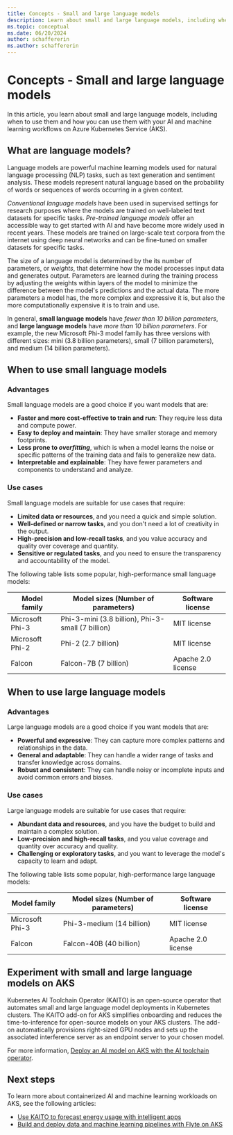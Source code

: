 ```yaml
---
title: Concepts - Small and large language models
description: Learn about small and large language models, including when to use them and how you can onboard them to your AI and machine learning workflows on Azure Kubernetes Service (AKS).
ms.topic: conceptual
ms.date: 06/20/2024
author: schaffererin
ms.author: schaffererin
---
```


# Concepts - Small and large language models

In this article, you learn about small and large language models, including when to use them and how you can use them with your AI and machine learning workflows on Azure Kubernetes Service (AKS).

## What are language models?

Language models are powerful machine learning models used for natural language processing (NLP) tasks, such as text generation and sentiment analysis. These models represent natural language based on the probability of words or sequences of words occurring in a given context.

*Conventional language models* have been used in supervised settings for research purposes where the models are trained on well-labeled text datasets for specific tasks. *Pre-trained language models* offer an accessible way to get started with AI and have become more widely used in recent years. These models are trained on large-scale text corpora from the internet using deep neural networks and can be fine-tuned on smaller datasets for specific tasks.

The size of a language model is determined by the its number of parameters, or *weights*, that determine how the model processes input data and generates output. Parameters are learned during the training process by adjusting the weights within layers of the model to minimize the difference between the model's predictions and the actual data. The more parameters a model has, the more complex and expressive it is, but also the more computationally expensive it is to train and use.

In general, **small language models** have *fewer than 10 billion parameters*, and **large language models** have *more than 10 billion parameters*. For example, the new Microsoft Phi-3 model family has three versions with different sizes: mini (3.8 billion parameters), small (7 billion parameters), and medium (14 billion parameters).

## When to use small language models

### Advantages

Small language models are a good choice if you want models that are:

* **Faster and more cost-effective to train and run**: They require less data and compute power.
* **Easy to deploy and maintain**: They have smaller storage and memory footprints.
* **Less prone to *overfitting***, which is when a model learns the noise or specific patterns of the training data and fails to generalize new data.
* **Interpretable and explainable**: They have fewer parameters and components to understand and analyze.

### Use cases

Small language models are suitable for use cases that require:

* **Limited data or resources**, and you need a quick and simple solution.
* **Well-defined or narrow tasks**, and you don't need a lot of creativity in the output.
* **High-precision and low-recall tasks**, and you value accuracy and quality over coverage and quantity.
* **Sensitive or regulated tasks**, and you need to ensure the transparency and accountability of the model.

The following table lists some popular, high-performance small language models:

| Model family | Model sizes (Number of parameters) | Software license |
|--------------|------------------------------------|------------------|
| Microsoft Phi-3 | Phi-3-mini (3.8 billion), Phi-3-small (7 billion) | MIT license |
| Microsoft Phi-2 | Phi-2 (2.7 billion) | MIT license |
| Falcon | Falcon-7B (7 billion) | Apache 2.0 license |

## When to use large language models

### Advantages

Large language models are a good choice if you want models that are:

* **Powerful and expressive**: They can capture more complex patterns and relationships in the data.
* **General and adaptable**: They can handle a wider range of tasks and transfer knowledge across domains.
* **Robust and consistent**: They can handle noisy or incomplete inputs and avoid common errors and biases.

### Use cases

Large language models are suitable for use cases that require:

* **Abundant data and resources**, and you have the budget to build and maintain a complex solution.
* **Low-precision and high-recall tasks**, and you value coverage and quantity over accuracy and quality.
* **Challenging or exploratory tasks**, and you want to leverage the model's capacity to learn and adapt.

The following table lists some popular, high-performance large language models:

| Model family | Model sizes (Number of parameters) | Software license |
|--------------|------------------------------------|------------------|
| Microsoft Phi-3 | Phi-3-medium (14 billion) | MIT license |
| Falcon | Falcon-40B (40 billion) | Apache 2.0 license |

## Experiment with small and large language models on AKS

Kubernetes AI Toolchain Operator (KAITO) is an open-source operator that automates small and large language model deployments in Kubernetes clusters. The KAITO add-on for AKS simplifies onboarding and reduces the time-to-inference for open-source models on your AKS clusters. The add-on automatically provisions right-sized GPU nodes and sets up the associated interference server as an endpoint server to your chosen model.

For more information, [Deploy an AI model on AKS with the AI toolchain operator][ai-toolchain-operator].

## Next steps

To learn more about containerized AI and machine learning workloads on AKS, see the following articles:

* [Use KAITO to forecast energy usage with intelligent apps][forecast-energy-usage]
* [Build and deploy data and machine learning pipelines with Flyte on AKS][flyte-aks]

<!-- LINKS -->
[ai-toolchain-operator]: ./ai-toolchain-operator.md
[forecast-energy-usage]: https://azure.github.io/Cloud-Native/60DaysOfIA/forecasting-energy-usage-with-intelligent-apps-1/
[flyte-aks]: ./use-flyte.md
